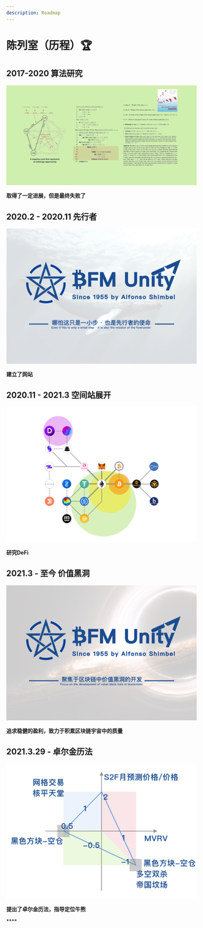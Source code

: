 ```yaml
---
description: Roadmap
---
```


# 陈列室（历程）🏆

## 2017-2020        算法研究

![Bellman-Ford&#x7B97;&#x6CD5;&#x7814;&#x7A76;](.gitbook/assets/b49d19a6fef2385395ae687a10007929.png)

**取得了一定进展，但是最终失败了**

## 2020.2 - 2020.11      先行者

![&#x5148;&#x884C;&#x8005;&#x7684;&#x4F7F;&#x547D;](.gitbook/assets/bfm-unity%20%281%29.png)

**建立了网站**

## 2020.11 - 2021.3      空间站展开

![DeFi&#x7A7A;&#x95F4;&#x7AD9;&#x5C55;&#x5F00;](.gitbook/assets/defi_2.png)

**研究DeFi**

## 2021.3 - 至今        价值黑洞

![&#x4EF7;&#x503C;&#x9ED1;&#x6D1E;&#x7684;&#x5F00;&#x53D1;](.gitbook/assets/bfm-unity-2.0.png)

**追求稳健的盈利，致力于积累区块链宇宙中的质量**

## **2021.3.29 - 卓尔金历法**

![](.gitbook/assets/lei-da-.png)

**提出了卓尔金历法，指导定位牛熊**

\*\*\*\*

